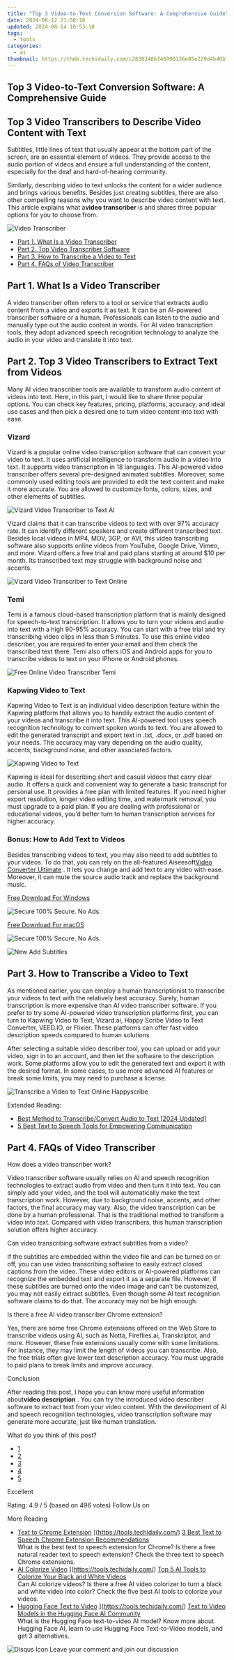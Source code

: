 ```yaml
---
title: "Top 3 Video-to-Text Conversion Software: A Comprehensive Guide"
date: 2024-08-12 21:50:18
updated: 2024-08-14 10:53:10
tags:
  - tools
categories:
  - ai
thumbnail: https://thmb.techidaily.com/c2838348b746990136e05e229d4b40bfea769dde8bb07eb48712190cd8997d0c.jpg
---
```


## Top 3 Video-to-Text Conversion Software: A Comprehensive Guide

## Top 3 Video Transcribers to Describe Video Content with Text

 Subtitles, little lines of text that usually appear at the bottom part of the screen, are an essential element of videos. They provide access to the audio portion of videos and ensure a full understanding of the content, especially for the deaf and hard-of-hearing community.

 Similarly, describing video to text unlocks the content for a wider audience and brings various benefits. Besides just creating subtitles, there are also other compelling reasons why you want to describe video content with text. This article explains what a**video transcriber** is and shares three popular options for you to choose from.

![Video Transcriber](https://www.aiseesoft.com/images/resource/video-transcriber/video-transcriber.jpg)

* [Part 1. What Is a Video Transcriber](https://tools.techidaily.com/)
* [Part 2. Top Video Transcriber Software](https://tools.techidaily.com/)
* [Part 3. How to Transcribe a Video to Text](https://tools.techidaily.com/)
* [Part 4. FAQs of Video Transcriber](https://tools.techidaily.com/)

## Part 1\. What Is a Video Transcriber

 A video transcriber often refers to a tool or service that extracts audio content from a video and exports it as text. It can be an AI-powered transcriber software or a human. Professionals can listen to the audio and manually type out the audio content in words. For AI video transcription tools, they adopt advanced speech recognition technology to analyze the audio in your video and translate it into text.

## Part 2\. Top 3 Video Transcribers to Extract Text from Videos

 Many AI video transcriber tools are available to transform audio content of videos into text. Here, in this part, I would like to share three popular options. You can check key features, pricing, platforms, accuracy, and ideal use cases and then pick a desired one to turn video content into text with ease.

### Vizard

 Vizard is a popular online video transcription software that can convert your video to text. It uses artificial intelligence to transform audio in a video into text. It supports video transcription in 18 languages. This AI-powered video transcriber offers several pre-designed animated subtitles. Moreover, some commonly used editing tools are provided to edit the text content and make it more accurate. You are allowed to customize fonts, colors, sizes, and other elements of subtitles.

![Vizard Video Transcriber to Text AI](https://www.aiseesoft.com/images/resource/video-transcriber/vizard-video-transcriber-to-text-ai.jpg)

 Vizard claims that it can transcribe videos to text with over 97% accuracy rate. It can identify different speakers and create different transcribed text. Besides local videos in MP4, MOV, 3GP, or AVI, this video transcribing software also supports online videos from YouTube, Google Drive, Vimeo, and more. Vizard offers a free trial and paid plans starting at around $10 per month. Its transcribed text may struggle with background noise and accents.

![Vizard Video Transcriber to Text Online](https://www.aiseesoft.com/images/resource/video-transcriber/vizard-transcribe-video-to-text-online.jpg)

### Temi

 Temi is a famous cloud-based transcription platform that is mainly designed for speech-to-text transcription. It allows you to turn your videos and audio into text with a high 90-95% accuracy. You can start with a free trial and try transcribing video clips in less than 5 minutes. To use this online video describer, you are required to enter your email and then check the transcribed text there. Temi also offers iOS and Android apps for you to transcribe videos to text on your iPhone or Android phones.

![Free Online Video Transcriber Temi](https://www.aiseesoft.com/images/resource/video-transcriber/free-online-video-transcriber-temi.jpg)

### Kapwing Video to Text

 Kapwing Video to Text is an individual video description feature within the Kapwing platform that allows you to handily extract the audio content of your videos and transcribe it into text. This AI-powered tool uses speech recognition technology to convert spoken words to text. You are allowed to edit the generated transcript and export text in .txt, .docx, or .pdf based on your needs. The accuracy may vary depending on the audio quality, accents, background noise, and other associated factors.

![Kapwing Video to Text](https://www.aiseesoft.com/images/resource/video-transcriber/kapwing-video-to-text.jpg)

 Kapwing is ideal for describing short and casual videos that carry clear audio. It offers a quick and convenient way to generate a basic transcript for personal use. It provides a free plan with limited features. If you need higher export resolution, longer video editing time, and watermark removal, you must upgrade to a paid plan. If you are dealing with professional or educational videos, you’d better turn to human transcription services for higher accuracy.

### Bonus: How to Add Text to Videos

 Besides transcribing videos to text, you may also need to add subtitles to your videos. To do that, you can rely on the all-featured Aiseesoft[Video Converter Ultimate](https://tools.techidaily.com/aiseesoft/video-converter-ultimate/) . It lets you change and add text to any video with ease. Moreover, it can mute the source audio track and replace the background music.

[Free Download For Windows](https://secure.2checkout.com/order/cart.php?PRODS=4575878&QTY=1&AFFILIATE=108875)

![Secure](https://www.aiseesoft.com/images/product/secure.svg) 100% Secure. No Ads.

[Free Download For macOS](https://secure.2checkout.com/order/cart.php?PRODS=4594445&QTY=1&AFFILIATE=108875)

![Secure](https://www.aiseesoft.com/images/product/secure.svg) 100% Secure. No Ads.

![New Add Subtitles](https://www.aiseesoft.com/images/video-converter-ultimate/new-add-subtitle.jpg)

## Part 3\. How to Transcribe a Video to Text

 As mentioned earlier, you can employ a human transcriptionist to transcribe your videos to text with the relatively best accuracy. Surely, human transcription is more expensive than AI video transcriber software. If you prefer to try some AI-powered video transcription platforms first, you can turn to Kapwing Video to Text, Vizard.ai, Happy Scribe Video to Text Converter, VEED.IO, or Flixier. These platforms can offer fast video description speeds compared to human solutions.

 After selecting a suitable video describer tool, you can upload or add your video, sign in to an account, and then let the software to the description work. Some platforms allow you to edit the generated text and export it with the desired format. In some cases, to use more advanced AI features or break some limits, you may need to purchase a license.

![Transcribe a Video to Text Online Happyscribe](https://www.aiseesoft.com/images/resource/video-transcriber/transcribe-a-video-to-text-online-happyscribe.jpg)

Extended Reading:

* [ Best Method to Transcribe/Convert Audio to Text \[2024 Updated\]](https://tools.techidaily.com/)
* [5 Best Text to Speech Tools for Empowering Communication](https://tools.techidaily.com/)

## Part 4\. FAQs of Video Transcriber

How does a video transcriber work?

 Video transcriber software usually relies on AI and speech recognition technologies to extract audio from video and then turn it into text. You can simply add your video, and the tool will automatically make the text transcription work. However, due to background noise, accents, and other factors, the final accuracy may vary. Also, the video transcription can be done by a human professional. That is the traditional method to transform a video into text. Compared with video transcribers, this human transcription solution offers higher accuracy.

 Can video transcribing software extract subtitles from a video?

 If the subtitles are embedded within the video file and can be turned on or off, you can use video transcribing software to easily extract closed captions from the video. These video editors or AI-powered platforms can recognize the embedded text and export it as a separate file. However, if these subtitles are burned onto the video image and can’t be customized, you may not easily extract subtitles. Even though some AI text recognition software claims to do that. The accuracy may not be high enough.

 Is there a free AI video transcriber Chrome extension?

 Yes, there are some free Chrome extensions offered on the Web Store to transcribe videos using AI, such as Notta, Fireflies.ai, Transkriptor, and more. However, these free extensions usually come with some limitations. For instance, they may limit the length of videos you can transcribe. Also, the free trials often give lower text description accuracy. You must upgrade to paid plans to break limits and improve accuracy.

Conclusion

 After reading this post, I hope you can know more useful information about**video description** . You can try the introduced video describer software to extract text from your video content. With the development of AI and speech recognition technologies, video transcription software may generate more accurate, just like human translation.

What do you think of this post?

* [1](https://tools.techidaily.com/)
* [2](https://tools.techidaily.com/)
* [3](https://tools.techidaily.com/)
* [4](https://tools.techidaily.com/)
* [5](https://tools.techidaily.com/)

Excellent

Rating: 4.9 / 5 (based on 496 votes) Follow Us on [](https://www.facebook.com/aiseesoft) [](https://twitter.com/AiseesoftStudio) [](https://www.youtube.com/c/aiseesoft)

More Reading

* [Text to Chrome Extension](https://www.aiseesoft.com/images/more-reading/text-to-speech-chrome-extension-s.jpg) ](https://tools.techidaily.com/) [3 Best Text to Speech Chrome Extension Recommendations](https://tools.techidaily.com/)  
 What is the best text to speech extension for Chrome? Is there a free natural reader text to speech extension? Check the three text to speech Chrome extensions.
* [AI Colorize Video](https://www.aiseesoft.com/images/more-reading/ai-colorize-video-s.jpg) ](https://tools.techidaily.com/) [Top 5 AI Tools to Colorize Your Black and White Videos](https://tools.techidaily.com/)  
 Can AI colorize videos? Is there a free AI video colorizer to turn a black and white video into color? Check the five best AI tools to colorize your videos.
* [Hugging Face Text to Video](https://www.aiseesoft.com/images/more-reading/hugging-face-text-to-video-s.jpg) ](https://tools.techidaily.com/) [Text to Video Models in the Hugging Face AI Community](https://tools.techidaily.com/)  
 What is the Hugging Face text-to-video AI model? Know more about Hugging Face AI, learn to use Hugging Face Text-to-Video models, and get 3 alternatives.

![Disqus Icon](https://www.aiseesoft.com/images/article/disqus-icon.png) Leave your comment and join our discussion

<ins class="adsbygoogle"
     style="display:block"
     data-ad-format="autorelaxed"
     data-ad-client="ca-pub-7571918770474297"
     data-ad-slot="1223367746"></ins>



<ins class="adsbygoogle"
     style="display:block"
     data-ad-client="ca-pub-7571918770474297"
     data-ad-slot="8358498916"
     data-ad-format="auto"
     data-full-width-responsive="true"></ins>
